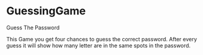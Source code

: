 # GuessingGame
Guess The Password


This Game you get four chances to guess the correct password.  After every guess
it will show how many letter are in the same spots in the password.
